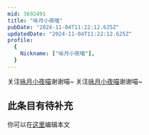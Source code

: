 ```yaml
---
mid: 3692491
title: "咏月小夜喵"
pubDate: "2024-11-04T11:22:12.625Z"
updatedDate: "2024-11-04T11:22:12.625Z"
profile:
  {
    Nickname: ["咏月小夜喵"],
  }
---
```


关注[咏月小夜喵](https://space.bilibili.com/3692491)谢谢喵~ 关注[咏月小夜喵](https://space.bilibili.com/3692491)谢谢喵~

## 此条目有待补充
你可以在[这里](https://github.com/Yuhanawa/VTuber.ICU-Content/edit/master/v/咏月小夜喵/index.md)编辑本文
